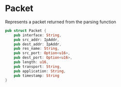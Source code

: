 # Packet
Represents a packet returned from the parsing function

```rust
pub struct Packet {
    pub interface: String,
    pub src_addr: IpAddr,
    pub dest_addr: IpAddr,
    pub res_name: String,
    pub src_port: Option<u16>,
    pub dest_port: Option<u16>,
    pub length: u16,
    pub transport: String,
    pub application: String,
    pub timestamp: String
}
```